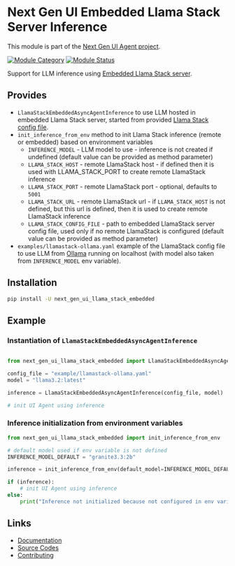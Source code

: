 # Next Gen UI Embedded Llama Stack Server Inference

This module is part of the [Next Gen UI Agent project](https://github.com/RedHat-UX/next-gen-ui-agent).

[![Module Category](https://img.shields.io/badge/Module%20Category-AI%20Framework-darkred)](https://github.com/RedHat-UX/next-gen-ui-agent)
[![Module Status](https://img.shields.io/badge/Module%20Status-Supported-green)](https://github.com/RedHat-UX/next-gen-ui-agent)

Support for LLM inference using [Embedded Llama Stack server](https://github.com/meta-llama/llama-stack).

## Provides

* `LlamaStackEmbeddedAsyncAgentInference` to use LLM hosted in embedded Llama Stack server, started from provided [Llama Stack config file](https://llama-stack.readthedocs.io/en/latest/distributions/configuration.html).
* `init_inference_from_env` method to init Llama Stack inference (remote or embedded) based on environment variables
    * `INFERENCE_MODEL` - LLM model to use - inference is not created if undefined (default value can be provided as method parameter)
    * `LLAMA_STACK_HOST` - remote LlamaStack host - if defined then it is used with LLAMA_STACK_PORT to create remote LlamaStack inference
    * `LLAMA_STACK_PORT` - remote LlamaStack port - optional, defaults to `5001`
    * `LLAMA_STACK_URL` - remote LlamaStack url - if `LLAMA_STACK_HOST` is not defined, but this url is defined, then it 
      is used to create remote LlamaStack inference
    * `LLAMA_STACK_CONFIG_FILE` - path to embedded LlamaStack server config file, used only if no remote LlamaStack is configured 
      (default value can be provided as method parameter)
* `examples/llamastack-ollama.yaml` example of the LlamaStack config file to use LLM from [Ollama](https://ollama.com/) running on 
  localhost (with model also taken from `INFERENCE_MODEL` env variable).

## Installation

```sh
pip install -U next_gen_ui_llama_stack_embedded
```

## Example

### Instantiation of `LlamaStackEmbeddedAsyncAgentInference`

```py

from next_gen_ui_llama_stack_embedded import LlamaStackEmbeddedAsyncAgentInference

config_file = "example/llamastack-ollama.yaml"
model = "llama3.2:latest"

inference = LlamaStackEmbeddedAsyncAgentInference(config_file, model)

# init UI Agent using inference

```

### Inference initialization from environment variables

```py
from next_gen_ui_llama_stack_embedded import init_inference_from_env

# default model used if env variable is not defined
INFERENCE_MODEL_DEFAULT = "granite3.3:2b"

inference = init_inference_from_env(default_model=INFERENCE_MODEL_DEFAULT)

if (inference):
    # init UI Agent using inference
else:
    print("Inference not initialized because not configured in env variables")

```

## Links

* [Documentation](https://redhat-ux.github.io/next-gen-ui-agent/guide/ai_apps_binding/llamastack_embedded/)
* [Source Codes](https://github.com/RedHat-UX/next-gen-ui-agent/tree/main/libs/next_gen_ui_llama_stack_embedded)
* [Contributing](https://redhat-ux.github.io/next-gen-ui-agent/development/contributing/)
